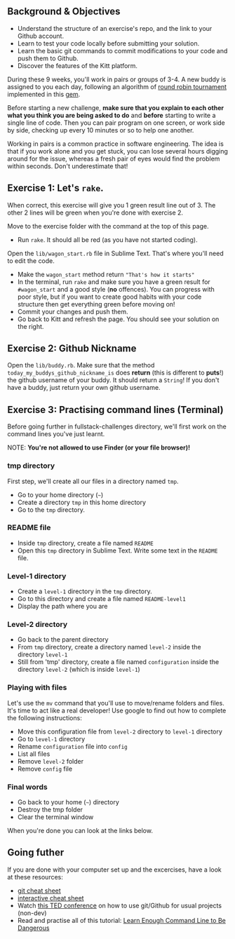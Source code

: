 ## Background & Objectives

* Understand the structure of an exercise's repo, and the link to your Github account.
* Learn to test your code locally before submitting your solution.
* Learn the basic git commands to commit modifications to your code and push them to Github.
* Discover the features of the Kitt platform.

During these 9 weeks, you'll work in pairs or groups of 3-4. A new buddy is assigned to you each day, following an algorithm of [round robin tournament](http://en.wikipedia.org/wiki/Round-robin_tournament) implemented in this [gem](https://github.com/ssaunier/round_robin_tournament).

Before starting a new challenge, **make sure that you explain to each other what you think you are being asked to do** and **before** starting to write a single line of code. Then you can pair program on one screen, or work side by side, checking up every 10 minutes or so to help one another.

Working in pairs is a common practice in software engineering. The idea is that if you work alone and you get stuck, you can lose several hours digging around for the issue, whereas a fresh pair of eyes would find the problem within seconds. Don't underestimate that!

## Exercise 1: Let's `rake`.

When correct, this exercise will give you 1 green result line out of 3. The other 2 lines will be green when you're done with exercise 2.

Move to the exercise folder with the command at the top of this page.

* Run `rake`. It should all be red (as you have not started coding).

Open the `lib/wagon_start.rb` file in Sublime Text. That's where you'll need to edit the code.

* Make the `wagon_start` method return `"That's how it starts"`
* In the terminal, run `rake` and make sure you have a green result for `#wagon_start` and a good style (**no** offences). You can progress with poor style, but if you want to create good habits with your code structure then get everything green before moving on!
* Commit your changes and push them.
* Go back to Kitt and refresh the page. You should see your solution on the right.

## Exercise 2: Github Nickname

Open the `lib/buddy.rb`. Make sure that the method `today_my_buddys_github_nickname_is` does **return** (this is different to **puts**!) the github username of your buddy. It should return a `String`! If you don't have a buddy, just return your own github username.

## Exercise 3: Practising command lines (Terminal)

Before going further in fullstack-challenges directory, we'll first work on the command lines you've just learnt.

NOTE: **You're not allowed to use Finder (or your file browser)!**

### tmp directory

First step, we'll create all our files in a directory named `tmp`.

* Go to your home directory (`~`)
* Create a directory `tmp` in this home directory
* Go to the `tmp` directory.

### README file

* Inside `tmp` directory, create a file named `README`
* Open this `tmp` directory in Sublime Text. Write some text in the `README` file.

### Level-1 directory

* Create a `level-1` directory in the `tmp` directory.
* Go to this directory and create a file named `README-level1`
* Display the path where you are

### Level-2 directory

* Go back to the parent directory
* From `tmp` directory, create a directory named `level-2` inside the directory `level-1`
* Still from 'tmp' directory, create a file named `configuration` inside the directory `level-2` (which is inside `level-1`)

### Playing with files

Let's use the `mv` command that you'll use to move/rename folders and files.
It's time to act like a real developer! Use google to find out how to complete the following instructions:

* Move this configuration file from `level-2` directory to `level-1` directory
* Go to `level-1` directory
* Rename `configuration` file into `config`
* List all files
* Remove `level-2` folder
* Remove `config` file

### Final words

* Go back to your home (`~`) directory
* Destroy the tmp folder
* Clear the terminal window

When you're done you can look at the links below.

## Going futher

If you are done with your computer set up and the excercises, have a look at these resources:

* [git cheat sheet](http://rogerdudler.github.io/git-guide/files/git_cheat_sheet.pdf)
* [interactive cheat sheet](http://www.ndpsoftware.com/git-cheatsheet.html)
* Watch [this TED conference](http://www.ted.com/talks/clay_shirky_how_the_internet_will_one_day_transform_government.html) on how to use git/Github for usual projects (non-dev)
* Read and practise all of this tutorial: [Learn Enough Command Line to Be Dangerous](http://www.learnenough.com/command-line/)
